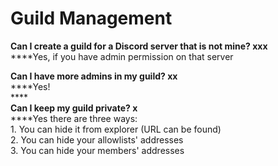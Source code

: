# Guild Management

**Can I create a guild for a Discord server that is not mine? xxx** \
****Yes, if you have admin permission on that server

**Can I have more admins in my guild? xx** \
****Yes!\
****\
**Can I keep my guild private? x** \
****Yes there are three ways:\
&#x20; 1\. You can hide it from explorer (URL can be found)\
&#x20; 2\. You can hide your allowlists' addresses\
&#x20; 3\. You can hide your members' addresses



